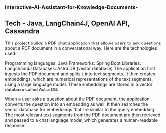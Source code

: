 ### Interactive-AI-Assistant-for-Knowledge-Documents-

## Tech - Java, LangChain4J, OpenAI API, Cassandra


This project builds a PDF chat application that allows users to ask questions about a PDF document in a conversational way. Here are the technologies used:

Programming languages: Java
Frameworks: Spring Boot
Libraries: Langchain4J
Databases: Astra DB (vector database)
The application first ingests the PDF document and splits it into text segments. It then creates embeddings, which are numerical representations of the text segments, using a large language model. These embeddings are stored in a vector database called Astra DB.

When a user asks a question about the PDF document, the application converts the question into an embedding as well. It then searches the vector database for embeddings that are similar to the query embedding. The most relevant text segments from the PDF document are then retrieved and passed to a chat language model, which generates a human-readable response.

